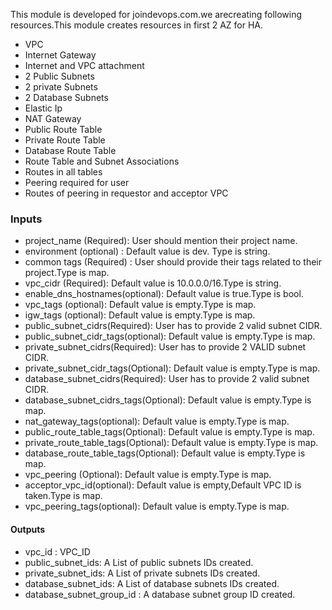 



This module is developed for joindevops.com.we arecreating following resources.This module creates resources in first 2 AZ for HA.

* VPC
* Internet Gateway
* Internet and VPC attachment
* 2 Public Subnets
* 2 private Subnets
* 2 Database Subnets
* Elastic Ip
* NAT Gateway
* Public Route Table
* Private Route Table
* Database Route Table
* Route Table and Subnet  Associations
* Routes in all tables
* Peering required for user
* Routes of peering in requestor and acceptor VPC


### Inputs

* project_name (Required): User should mention their project name.
* environment (optional) : Default value is dev. Type is string.
* common tags (Required) : User should provide their tags related to their project.Type is map.
* vpc_cidr (Required): Default value is 10.0.0.0/16.Type is string.
* enable_dns_hostnames(optional): Default value is true.Type is bool.
* vpc_tags (optional): Default value is empty.Type is map.
* igw_tags (optional): Default value is empty.Type is map.
* public_subnet_cidrs(Required): User has to provide 2 valid subnet CIDR.
* public_subnet_cidr_tags(optional): Default value is empty.Type is map.
* private_subnet_cidrs(Required): User has to provide 2 VALID subnet CIDR.
* private_subnet_cidr_tags(Optional): Default value is empty.Type is map.
* database_subnet_cidrs(Required): User has to provide 2 valid subnet CIDR.
* database_subnet_cidrs_tags(Optional): Default value is empty.Type is map.
* nat_gateway_tags(optional): Default value is empty.Type is map.
* public_route_table_tags(Optional): Default value is empty.Type is map.
* private_route_table_tags(Optional): Default value is empty.Type is map.
* database_route_table_tags(Optional): Default value is empty.Type is map.
* vpc_peering (Optional): Default value is empty.Type is map.
* acceptor_vpc_id(optional): Default value is empty,Default VPC ID is taken.Type is map.
* vpc_peering_tags(optional): Default value is empty.Type is map.


#### Outputs
* vpc_id : VPC_ID
* public_subnet_ids: A List of public subnets IDs created.
* private_subnet_ids: A List of private subnets IDs created.
* database_subnet_ids: A List of database subnets IDs created.
* database_subnet_group_id : A database subnet group ID created.














